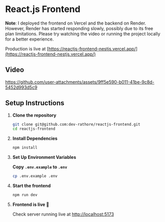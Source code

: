# React.js Frontend

**Note**: I deployed the frontend on Vercel and the backend on Render. However, Render has started responding slowly, possibly due to its free plan limitations. Please try watching the video or running the project locally for a better experience.

Production is live at [https://reactjs-frontend-nestjs.vercel.app/](https://reactjs-frontend-nestjs.vercel.app/)

## Video
https://github.com/user-attachments/assets/9ff5e590-b011-41be-9c8d-5452d993d5c9

## Setup Instructions

1. **Clone the repository**

   ```sh
   git clone git@github.com:dev-rathore/reactjs-frontend.git
   cd reactjs-frontend
   ```

2. **Install Dependencies**

   ```sh
   npm install
   ```

3. **Set Up Environment Variables**

   **Copy `.env.example` to `.env`**

   ```sh
   cp .env.example .env
   ```

4. **Start the frontend**

   ```sh
   npm run dev
   ```

5. **Frontend is live 🎉**

   Check server running live at [http://localhost:5173](http://localhost:5173)
